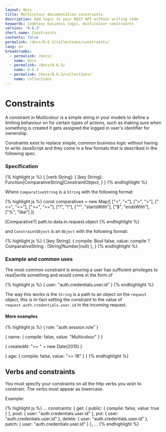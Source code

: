 ```yaml
---
layout: docs
title: Multicolour documentation constraints
description: Add logic to your REST API without writing code
keywords: codeless business logic, multicolour constraints
version: '0.6.3'
short_name: Constraints
contents: false
permalink: /docs/0.6.3/collections/constraints/
lang: en
breadcrumbs:
  - permalink: /docs/
    name: docs
  - permalink: /docs/0.6.3/
    name: 0.6.3
  - permalink: /docs/0.6.3/collections/
    name: collections
---
```


# Constraints

A constraint in Multicolour is a simple string in your models to define a limiting behaviour on for certain types of actions, such as making sure when something is created it gets assigned the logged in user's identifier for ownership.

Constraints exist to replace simple, common business logic without having to write JavaScript and they come in a few formats that is described in the following spec.

### Specification

{% highlight js %}
{
  [verb String]: {
    [key String]: Function|ComparativeString|ConstraintObject,
  }
}
{% endhighlight %}

Where `ComparativeString` is a `String` with the following format:

{% highlight js %}
const comparatives = new Map([
  ["<", "<"],
  [">", ">"],
  ["<=", "<="],
  [">=", ">="],
  ["!", "!"],
  ["^", "startsWith"],
  ["$", "endsWith"],
  ["%", "like"]
])

[Comparative?] path.to.data.in.request.object
{% endhighlight %}

and `ConstraintObject` is an `Object` with the following format:

{% highlight js %}
{
  [key String]: {
    compile: Bool false,
    value: compile ? ComparativeString : (String|Number|null)
  },
}
{% endhighlight %}

### Example and common uses

The most common constraint is ensuring a user has sufficient privileges to read|write something and would come in the form of

{% highlight js %}
{
  user: "auth.credentials.user.id"
}
{% endhighlight %}

The way this works is the `String` is a path to an object on the `request` object, this is in-fact setting the constraint to the value of `request.auth.credentials.user.id` in the incoming request.

#### More examples

{% highlight js %}
{
  role: "auth.session.role"
}

{
  name: {
    compile: false,
    value: "Multicolour"
  }
}

{
  createdAt: ">= " + new Date(2015)
}

{
  age: {
    compile: false,
    value: ">= 18"
  }
}
{% endhighlight %}

## Verbs and constraints

You must specify your constraints on all the http verbs you wish to constrain. The verbs must appear as lowercase.

Example:

{% highlight js %}
...
constraints: {
  get: { public: { compile: false, value: true } },
  post: { user: "auth.credentials.user.id" },
  put: { user: "auth.credentials.user.id" },
  delete: { user: "auth.credentials.user.id" },
  patch: { user: "auth.credentials.user.id" }
},
...
{% endhighlight %}
